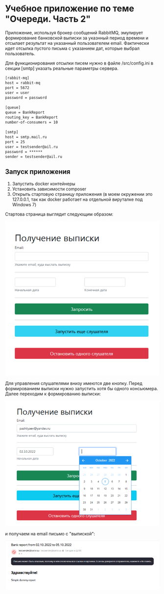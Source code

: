 # Учебное приложение по теме "Очереди. Часть 2"

Приложение, используя брокер сообщений RabbitMQ, эмулирует формирование банковской выписки за указнный период времени и отсылает результат на указанный пользователем email. Фактически идет отсылка пустого письма с указанием дат, которые выбрал пользователь.

Для функционирования отсылки писем нужно в файле /src/config.ini в секции [smtp] указать реальные параметры сервера.

    [rabbit-mq]
    host = rabbit-mq
    port = 5672
    user = user
    password = password
    
    [queue]
    queue = BankReport
    routing_key = BankReport
    number-of-consumers = 10
    
    [smtp]
    host = smtp.mail.ru
    port = 25
    user = testsender@ail.ru
    password = ******
    sender = testsender@ail.ru

## Запуск приложения

1) Запустить docker контейнеры 
2) Установить зависимости composer
3) Открыть стартовую страницу приложения (в моем окружении это 127.0.0.1, так как docker работает на отдельной вируталке под Windows 7)

Стартова страница выглядит следующим образом:

![img.png](img.png)

Для управления слушателями внизу имеются две кнопку. Перед формированием выписки нужно запустить хотя бы одного консьюмера. Далее переходим к формированию выписки:

![img_1.png](img_1.png)

и получаем на email письмо с "выпиской":

![img_2.png](img_2.png)
